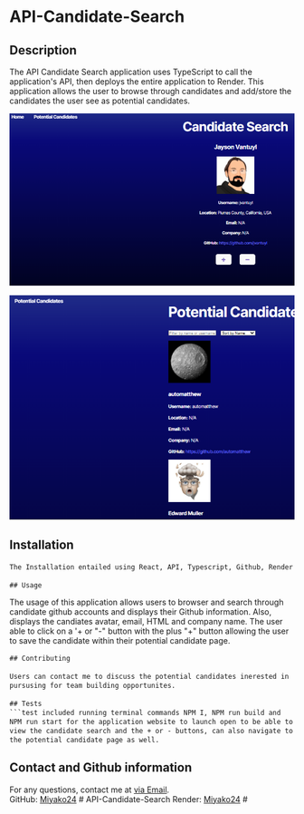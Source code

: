 # API-Candidate-Search

## Description
The API Candidate Search application uses TypeScript to call the application's API, then deploys the entire application to Render. This  application allows the user to browse through candidates and add/store the candidates the user see as potential candidates. 

![Candidate Search](./Candidate-Search.png)


![Saved Candidates](./Potential-Candidates.png)



## Installation
```
The Installation entailed using React, API, Typescript, Github, Render

## Usage
```
The usage of this application allows users to browser and search through candidate github accounts and displays their Github information. Also, displays the candiates avatar, email, HTML and company name. The user able to click on a '+ or "-" button with the plus "+" button allowing the user to save the candidate within their potential candidate page.  

```
## Contributing

Users can contact me to discuss the potential candidates inerested in pursusing for team building opportunites. 

## Tests
```test included running terminal commands NPM I, NPM run build and NPM run start for the application website to launch open to be able to view the candidate search and the + or - buttons, can also navigate to the potential candidate page as well. 
```

## Contact and Github information

For any questions, contact me at [via Email](mailto:dreamgardens24@gmail.com).  
GitHub: [Miyako24](https://github.com/Miyako24/API-Candidate-Search) # API-Candidate-Search
Render: [Miyako24]() # 